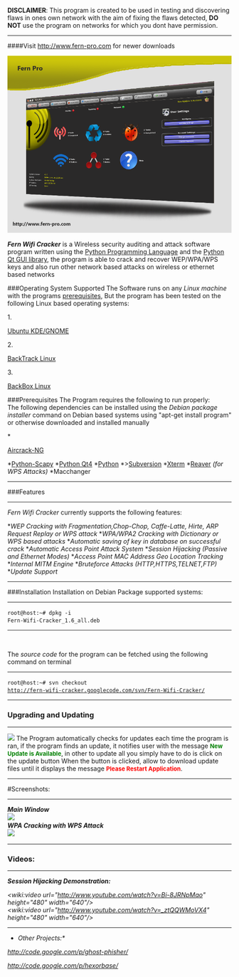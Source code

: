 <b>DISCLAIMER</b>: This program is created to be used in testing and discovering flaws in ones own network with the aim of fixing the flaws detected, <b>DO NOT</b> use the program on networks for which you dont have permission.
<hr/>

####Visit <a href="http://www.fern-pro.com/">http://www.fern-pro.com</a> for newer downloads
<br>

<a href="http://www.fern-pro.com/"><img src="https://raw.githubusercontent.com/savio-code/savio-project-images/master/Fern/shadow_case.png"/></a>
<br>


<i><b>Fern Wifi Cracker</b></i> is a Wireless security auditing and attack software program written using the <a href="http://www.python.org/">Python Programming Language</a> and the <a href="http://www.riverbankcomputing.co.uk/software/pyqt/intro">Python Qt GUI library</a>, the program is able to crack and recover WEP/WPA/WPS keys and also run other network based attacks on wireless or ethernet based networks</p>

###Operating System Supported
The Software runs on any <i>Linux machine</i> with the programs <a href="#prerequisites">prerequisites</a>, But the program has been tested on the following Linux based operating systems:

1.<p><a href="http://www.ubuntu.com/">Ubuntu KDE/GNOME</a></p>
2.<p><a href="http://www.backtrack-linux.org/">BackTrack Linux</a></p>
3.<p><a href="http://www.backbox.org/">BackBox Linux</a></p>

###Prerequisites
The Program requires the following to run properly:<br>
The following dependencies can be installed using the <i>Debian package installer</i> command on Debian based systems using "apt-get install program" or otherwise downloaded
and installed manually

*<p><a href="http://www.aircrack-ng.org/">Aircrack-NG</a></p>
*<a href="http://www.secdev.org/projects/scapy/">Python-Scapy</a>
*<a href="http://www.riverbankcomputing.co.uk/software/pyqt/intro">Python Qt4</a>
*<a href="http://www.python.org/">Python</a>
*><a href="http://subversion.tigris.org/">Subversion</a>
*<a href="http://invisible-island.net/xterm/">Xterm</a>
*<a href="http://code.google.com/p/reaver-wps/">Reaver</a><i> (for WPS Attacks)</i>
*Macchanger

<hr>

###Features
<hr>
<i>Fern Wifi Cracker</i> currently supports the following features:

*<i>WEP Cracking with Fragmentation,Chop-Chop, Caffe-Latte, Hirte, ARP Request Replay or WPS attack</i>
*<i>WPA/WPA2 Cracking with Dictionary or WPS based attacks</i>
*<i>Automatic saving of key in database on successful crack</i>
*<i>Automatic Access Point Attack System</i>
*<i>Session Hijacking (Passive and Ethernet Modes)</i>
*<i>Access Point MAC Address Geo Location Tracking</i>
*<i>Internal MITM Engine</i>
*<i>Bruteforce Attacks (HTTP,HTTPS,TELNET,FTP)</i>
*<i>Update Support</i>

<hr>

###Installation
Installation on Debian Package supported systems:
<br><hr>
<code>root@host:~# dpkg -i Fern-Wifi-Cracker_1.6_all.deb</code>
<hr><br>

The <i>source code</i> for the program can be fetched using the following command on terminal
<br><hr>
<code>root@host:~# svn checkout http://fern-wifi-cracker.googlecode.com/svn/Fern-Wifi-Cracker/</code>
<hr>

<h3 id="updating">Upgrading and Updating</h3>
<hr>
<img src="http://savio-project-images.googlecode.com/files/update_button.png">
The Program automatically checks for updates each time the program is ran, if the program finds an update, it notifies
user with the message <b><font color="green" size="2pt">New Update is Available</font></b>,  in other to update all you simply have to do is click on the update button
When the button is clicked, allow to download update files until it displays the message <b><font color="red" size="2pt">Please Restart Application</font></b>.
<hr>

#Screenshots:</h3>
<hr>
<i><b>Main Window</b></i>
<br>

<img src="http://savio-project-images.googlecode.com/files/main_window.PNG">

<br>
<i><b>WPA Cracking with WPS Attack</b></i>
<br>

<img src="http://savio-project-images.googlecode.com/files/wps_image.PNG">

<hr>

<h3 id="Video">Videos:</h3>
<hr>
<i><b>Session Hijacking Demonstration:</b><i></i>

<wiki:video url="http://www.youtube.com/watch?v=Bi-8JRNpMqo" height="480" width="640"/>
<br>
<wiki:video url="http://www.youtube.com/watch?v=_ztQQWMoVX4" height="480" width="640"/>
<hr>

* Other Projects:*

http://code.google.com/p/ghost-phisher/

http://code.google.com/p/hexorbase/

